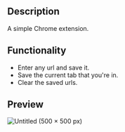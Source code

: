 ## Description
A simple Chrome extension.

## Functionality
* Enter any url and save it.
* Save the current tab that you're in.
* Clear the saved urls.

## Preview
![Untitled (500 × 500 px)](https://user-images.githubusercontent.com/106478752/219946769-717893b4-a4b6-40a8-8a21-1bf07a68a7a8.png)




